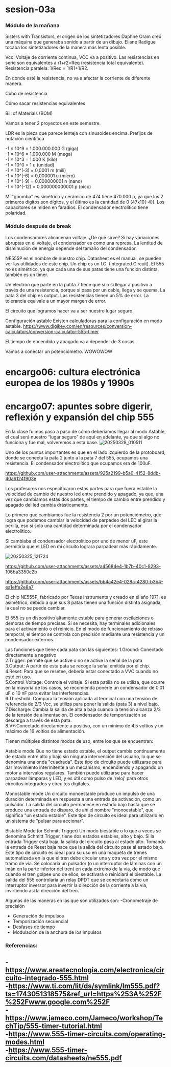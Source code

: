 # sesion-03a
### Módulo de la mañana
Sisters with Transistors, el origen de los sintetizadores
Daphne Oram creó una máquina que generaba sonido a partir de un dibujo.
Eliane Radigue tocaba los sintetizadores de la manera más lenta posible.

Vcc: Voltaje de corriente continua, VCC va a positivo.
Las resistencias en serie son equivalentes a r1+r2=Req (resistencia total equivalente).
Resistencia paralela: 1/Req = 1/R1+1/R2.

En donde esté la resistencia, no va a afectar la corriente de diferente manera.

Cubo de resistencia

Cómo sacar resistencias equivalentes

Bill of Materials (BOM)

Vamos a tener 2 proyectos en este semestre.

LDR es la pieza que parece lenteja con sinusoides encima.
Prefijos de notación científica

-1 × 10^9 = 1.000.000.000 G (giga)  
-1 × 10^6 = 1.000.000 M (mega)  
-1 × 10^3 = 1.000 K (kilo)  
-1 × 10^0 = 1 u (unidad)  
-1 × 10^(-3) = 0,0001 m (mili)  
-1 × 10^(-6) = 0,000001 u (micro)  
-1 × 10^(-9) = 0,000000001 n (nano)  
-1 × 10^(-12) = 0,000000000001 p (pico)  

Mi "goomba" es simétrico y cerámico de 474 tiene 470.000 p, ya que los 2 primeros dígitos son dígitos, y el último es la cantidad de 0 (47x10(-4)).
Los capacitores se miden en faradios.
El condensador electrolítico tiene polaridad.


### Módulo después de break

Los condensadores almacenan voltaje.
¿De qué sirve?
Si hay variaciones abruptas en el voltaje, el condensador es como una represa.
La lentitud de disminución de energía depende del tamaño del condensador.



NE555P es el nombre de nuestro chip.
Datasheet es el manual, se pueden ver las utilidades de este chip.
Un chip es un I.C. (Integrated Circuit).
El 555 no es simétrico, ya que cada una de sus patas tiene una función distinta, también es un timer.

Un electrón que parte en la patita 7 tiene que sí o sí llegar a positivo a través de una resistencia, porque si pasa por un cable, llega y se quema.
La pata 3 del chip es output.
Las resistencias tienen un 5% de error.
La tolerancia equivale a un mayor margen de error.

El circuito que logramos hacer va a ser nuestro lugar seguro.


Configuración astable
Existen calculadoras para la configuración en modo astable. https://www.digikey.com/en/resources/conversion-calculators/conversion-calculator-555-timer

El tiempo de encendido y apagado va a depender de 3 cosas.

Vamos a conectar un potenciómetro. WOWOWOW

# encargo06: cultura electrónica europea de los 1980s y 1990s


# encargo07: apuntes sobre digerir, reflexión y expansión del chip 555

En la clase fuimos paso a paso de cómo deberíamos llegar al modo Astable, el cual será nuestro “lugar seguro” de aquí en adelante, ya que si algo no funciona y fue mal, volveremos a esta base.
![20250328_010511](https://github.com/user-attachments/assets/ace6c7b5-b00b-4931-9ff6-cff193c5c763)


Uno de los puntos importantes es que en el lado izquierdo de la protoboard, donde se conecta la pata 2 junto a la pata 7 del 555, ocupamos una resistencia. El condensador electrolítico que ocupamos era de 100uF.

https://github.com/user-attachments/assets/925a2199-b5a6-4152-8ddb-40a6124f903e


Los profesores nos especificaron estas partes para que fuera estable la velocidad de cambio de nuestro led entre prendido y apagado, ya que, una vez que cambiamos estas dos partes, el tiempo de cambio entre prendido y apagado del led cambia drásticamente.


Lo primero que cambiamos fue la resistencia 2 por un potenciómetro, que logra que podamos cambiar la velocidad de parpadeo del LED al girar la perilla, eso sí solo una cantidad determinada por el condensador electrolítico.

Si cambiaba el condensador electrolítico por uno de menor uF, este permitiría que el LED en mi circuito lograra parpadear más rápidamente.

![20250325_121724](https://github.com/user-attachments/assets/b4941e70-9973-4a67-b2c5-b0f87c6b9f83)


https://github.com/user-attachments/assets/a45684e4-1b7b-40c1-8293-106ba3350c2b


https://github.com/user-attachments/assets/bb4a42e4-028a-4280-b3b4-ea1effe2e8a7

El chip NE555P, fabricado por Texas Instruments y creado en el año 1971, es asimétrico, debido a que sus 8 patas tienen una función distinta asignada, la cual no se puede cambiar.

El 555 es un dispositivo altamente estable para generar oscilaciones o demoras de tiempo precisas. Si se necesita, hay terminales adicionales para el activamiento o el reinicio. En el modo de funcionamiento de retraso temporal, el tiempo se controla con precisión mediante una resistencia y un condensador externos. 

Las funciones que tiene cada pata son las siguientes:
1.Ground: Conectado directamente a negativo  
2.Trigger: permite que se active o no se active la señal de la pata  
3.Output: A partir de esta pata se recoge la señal emitida por el chip.  
4.Reset: Para que se resetee, debería estar conectado a VVC cuando no esté en uso.  
5.Control Voltage: Controla el voltaje. Si esta patilla no se utiliza, que ocurre en la mayoría de los casos, se recomienda ponerle un condensador de 0.01 uF o 10 nF para evitar las interferencias.  
6.Threshold: Compara la tensión aplicada al terminal con una tensión de referencia de 2/3 Vcc, se utiliza para poner la salida (pata 3) a nivel bajo.  
7.Discharge: Cambia la salida de alta a baja cuando la tensión alcanza 2/3 de la tensión de alimentación. El condensador de temporización se descarga a través de esta pata.  
8.V+:Conectado directamente a positivo, con un mínimo de 4.5 voltios y un máximo de 16 voltios de alimentación.

Tienen múltiples distintos modos de uso, entre los que se encuentran:

Astable mode
Que no tiene estado estable, el output cambia continuamente de estado entre alto y bajo sin ninguna intervención del usuario, lo que se denomina una onda "cuadrada". Este tipo de circuito puede utilizarse para dar movimiento intermitente a un mecanismo, encendiendo y apagando un motor a intervalos regulares. También puede utilizarse para hacer parpadear lámparas y LED, y es útil como pulso de 'reloj' para otros circuitos integrados y circuitos digitales.

Monostable mode
Un circuito monoestable produce un impulso de una duración determinada en respuesta a una entrada de activación, como un pulsador. La salida del circuito permanece en estado bajo hasta que se produce una entrada de disparo, de ahí el nombre "monoestable", que significa "un estado estable". Este tipo de circuito es ideal para utilizarlo en un sistema de "pulsar para accionar".

Bistable Mode (or Schmitt Trigger)
Un modo biestable o lo que a veces se denomina Schmitt Trigger, tiene dos estados estables, alto y bajo. Si la entrada Trigger está baja, la salida del circuito pasa al estado alto. Tomando la entrada de Reset baja hace que la salida del circuito pase al estado bajo. Este tipo de circuito es ideal para su uso en una maqueta de trenes automatizada en la que el tren debe circular una y otra vez por el mismo tramo de vía. Se colocaría un pulsador (o un interruptor de láminas con un imán en la parte inferior del tren) en cada extremo de la vía, de modo que cuando el tren golpee uno de ellos, se activará o reiniciará el biestable. La salida del 555 controlaría un relay DPDT que se conectaría como un interruptor inversor para invertir la dirección de la corriente a la vía, invirtiendo así la dirección del tren.

Algunas de las maneras en las que son utilizados son:
-Cronometraje de precisión  
- Generación de impulsos  
- Temporización secuencial  
- Desfases de tiempo  
- Modulación de la anchura de los impulsos  


### Referencias:
-https://www.areatecnologia.com/electronica/circuito-integrado-555.html  
-https://www.ti.com/lit/ds/symlink/lm555.pdf?ts=1743051318575&ref_url=https%253A%252F%252Fwww.google.com%252F  
-https://www.jameco.com/Jameco/workshop/TechTip/555-timer-tutorial.html  
-https://www.555-timer-circuits.com/operating-modes.html  
-https://www.555-timer-circuits.com/datasheets/ne555.pdf  
-

